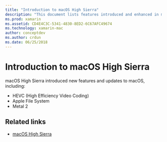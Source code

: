 ```yaml
---
title: "Introduction to macOS High Sierra"
description: "This document lists features introduced and enhanced in macOS High Sierra and links to Apple's high-level description of the update."
ms.prod: xamarin
ms.assetid: CD4E4C3C-5341-4830-8ED2-6C67AFC49674
ms.technology: xamarin-mac
author: conceptdev
ms.author: crdun
ms.date: 06/25/2018
---
```

# Introduction to macOS High Sierra

macOS High Sierra introduced new features and updates to macOS, including:

- HEVC (High Efficiency Video Coding)
- Apple File System
- Metal 2

## Related links

- [macOS High Sierra](https://www.apple.com/macos/high-sierra/)
